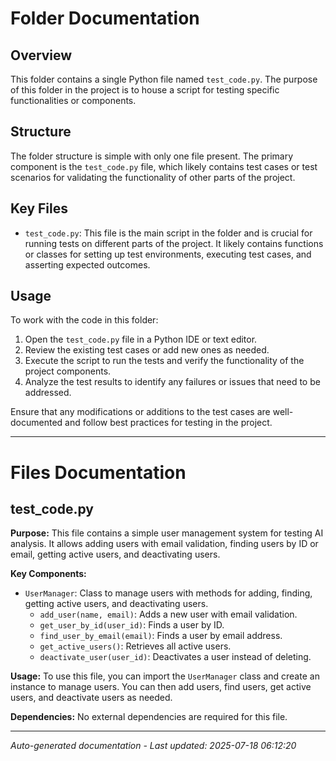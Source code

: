 # Folder Documentation

## Overview
This folder contains a single Python file named `test_code.py`. The purpose of this folder in the project is to house a script for testing specific functionalities or components.

## Structure
The folder structure is simple with only one file present. The primary component is the `test_code.py` file, which likely contains test cases or test scenarios for validating the functionality of other parts of the project.

## Key Files
- `test_code.py`: This file is the main script in the folder and is crucial for running tests on different parts of the project. It likely contains functions or classes for setting up test environments, executing test cases, and asserting expected outcomes.

## Usage
To work with the code in this folder:
1. Open the `test_code.py` file in a Python IDE or text editor.
2. Review the existing test cases or add new ones as needed.
3. Execute the script to run the tests and verify the functionality of the project components.
4. Analyze the test results to identify any failures or issues that need to be addressed.

Ensure that any modifications or additions to the test cases are well-documented and follow best practices for testing in the project.

---

# Files Documentation

## test_code.py

**Purpose:** This file contains a simple user management system for testing AI analysis. It allows adding users with email validation, finding users by ID or email, getting active users, and deactivating users.

**Key Components:**
- `UserManager`: Class to manage users with methods for adding, finding, getting active users, and deactivating users.
  - `add_user(name, email)`: Adds a new user with email validation.
  - `get_user_by_id(user_id)`: Finds a user by ID.
  - `find_user_by_email(email)`: Finds a user by email address.
  - `get_active_users()`: Retrieves all active users.
  - `deactivate_user(user_id)`: Deactivates a user instead of deleting.

**Usage:** To use this file, you can import the `UserManager` class and create an instance to manage users. You can then add users, find users, get active users, and deactivate users as needed.

**Dependencies:** No external dependencies are required for this file.

---
*Auto-generated documentation - Last updated: 2025-07-18 06:12:20*
